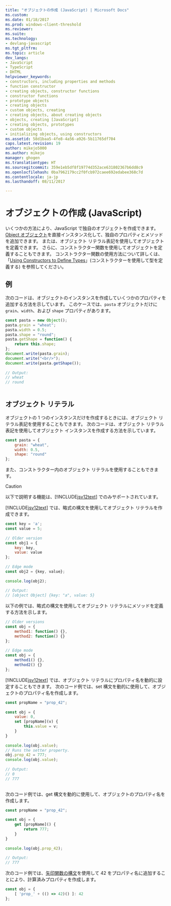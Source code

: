 ```yaml
---
title: "オブジェクトの作成 (JavaScript) | Microsoft Docs"
ms.custom: 
ms.date: 01/18/2017
ms.prod: windows-client-threshold
ms.reviewer: 
ms.suite: 
ms.technology:
- devlang-javascript
ms.tgt_pltfrm: 
ms.topic: article
dev_langs:
- JavaScript
- TypeScript
- DHTML
helpviewer_keywords:
- constructors, including properties and methods
- function constructor
- creating objects, constructor functions
- constructor functions
- prototype objects
- creating objects
- custom objects, creating
- creating objects, about creating objects
- objects, creating [JavaScript]
- creating objects, prototypes
- custom objects
- initializing objects, using constructors
ms.assetid: 58d1baa5-4fe8-4a56-a926-5b11765df704
caps.latest.revision: 19
author: mikejo5000
ms.author: mikejo
manager: ghogen
ms.translationtype: HT
ms.sourcegitcommit: 359e1eb5df8f19774d352ace631802367b6dd8c9
ms.openlocfilehash: 0ba7962179cc2f0fcb972caee692edabee368c7d
ms.contentlocale: ja-jp
ms.lasthandoff: 08/11/2017

---
```

# <a name="creating-objects-javascript"></a>オブジェクトの作成 (JavaScript)
いくつかの方法により、JavaScript で独自のオブジェクトを作成できます。 [Object オブジェクト](../javascript/reference/object-object-javascript.md)を直接インスタンス化して、独自のプロパティとメソッドを追加できます。 または、オブジェクト リテラル表記を使用してオブジェクトを定義できます。 さらに、コンストラクター関数を使用してオブジェクトを定義することもできます。 コンストラクター関数の使用方法について詳しくは、「[Using Constructors to Define Types](../javascript/advanced/using-constructors-to-define-types.md)」(コンストラクターを使用して型を定義する) を参照してください。  
  
## <a name="example"></a>例  
 次のコードは、オブジェクトのインスタンスを作成していくつかのプロパティを追加する方法を示しています。 このケースでは、`pasta` オブジェクトだけに `grain`、`width`、および `shape` プロパティがあります。  
  
```JavaScript  
const pasta = new Object();  
pasta.grain = "wheat";  
pasta.width = 0.5;  
pasta.shape = "round";  
pasta.getShape = function() {   
    return this.shape;   
};  
document.write(pasta.grain);  
document.write("<br/>");  
document.write(pasta.getShape());  
  
// Output:  
// wheat  
// round  
  
```  
  
## <a name="object-literals"></a>オブジェクト リテラル  
 オブジェクトの 1 つのインスタンスだけを作成するときには、オブジェクト リテラル表記を使用することもできます。 次のコードは、オブジェクト リテラル表記を使用してオブジェクト インスタンスを作成する方法を示しています。  
  
```JavaScript  
const pasta = {  
    grain: "wheat",  
    width: 0.5,  
    shape: "round"  
};  
```  
  
 また、コンストラクター内のオブジェクト リテラルを使用することもできます。  
  
> [!CAUTION]
>  以下で説明する機能は、[!INCLUDE[jsv12text](../javascript/includes/jsv12text-md.md)] でのみサポートされています。  
  
 [!INCLUDE[jsv12text](../javascript/includes/jsv12text-md.md)] では、略式の構文を使用してオブジェクト リテラルを作成できます。  
  
```JavaScript  
const key = 'a';  
const value = 5;  
  
// Older version  
const obj1 = {  
    key: key,  
    value: value  
};  
  
// Edge mode  
const obj2 = {key, value};  
  
console.log(obj2);  
  
// Output:  
// [object Object] {key: "a", value: 5}  
```  
  
 以下の例では、略式の構文を使用してオブジェクト リテラルにメソッドを定義する方法を示します。  
  
```JavaScript  
// Older versions  
const obj = {  
    method1: function() {},  
    method2: function() {}  
};  
  
// Edge mode  
const obj = {  
    method1() {},  
    method2() {}  
};  
```  
  
 [!INCLUDE[jsv12text](../javascript/includes/jsv12text-md.md)] では、オブジェクト リテラルにプロパティ名を動的に設定することもできます。 次のコード例では、set 構文を動的に使用して、オブジェクトのプロパティ名を作成します。  
  
```JavaScript  
const propName = "prop_42";  
  
const obj = {  
    value: 0,  
    set [propName](v) {  
        this.value = v;  
    }  
}  
  
console.log(obj.value);  
// Runs the setter property.  
obj.prop_42 = 777;  
console.log(obj.value);  
  
// Output:  
// 0  
// 777  
  
```  
  
 次のコード例では、get 構文を動的に使用して、オブジェクトのプロパティ名を作成します。  
  
```JavaScript  
const propName = "prop_42";  
  
const obj = {  
    get [propName]() {  
        return 777;  
    }  
}  
  
console.log(obj.prop_42);  
  
// Output:  
// 777  
```  
  
 次のコード例では、[矢印関数の構文](../javascript/functions-javascript.md)を使用して 42 をプロパティ名に追加することにより、計算済みプロパティを作成します。  
  
```JavaScript  
const obj = {  
    [ 'prop_' + (() => 42)() ]: 42  
};  
```

